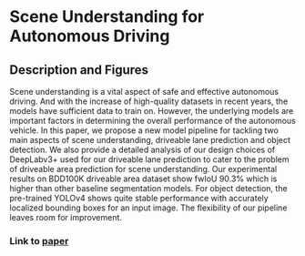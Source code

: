 # Scene Understanding for Autonomous Driving

## Description and Figures
Scene understanding is a vital aspect of safe and effective autonomous driving. And with the increase of high-quality datasets in recent years, the models have sufficient data to train on. However, the underlying models are important factors in determining the overall performance of the autonomous vehicle. In this paper, we propose a new model pipeline for tackling two main aspects of scene understanding, driveable lane prediction and object detection. We also provide a detailed analysis of our design choices of DeepLabv3+ used for our driveable lane prediction to cater to the problem of driveable area prediction for scene understanding. Our experimental results on BDD100K driveable area dataset show fwIoU 90.3% which is higher than other baseline segmentation models. For object detection, the pre-trained YOLOv4 shows quite stable performance with accurately localized bounding boxes for an input image. The flexibility of our pipeline leaves room for improvement.

### Link to [paper](https://www.researchgate.net/publication/372189733_Scene_Understanding_for_Autonomous_Driving)
